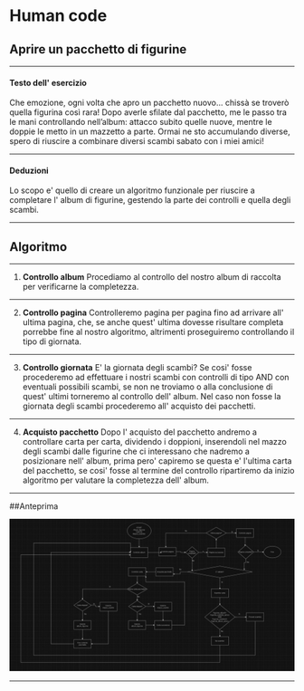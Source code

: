 # Human code

## Aprire un pacchetto di figurine

---

#### Testo dell' esercizio

Che emozione, ogni volta che apro un pacchetto nuovo... chissà se troverò quella figurina così rara!
Dopo averle sfilate dal pacchetto, me le passo tra le mani controllando nell’album: attacco subito quelle nuove, mentre le doppie le metto in un mazzetto a parte. Ormai ne sto accumulando diverse, spero di riuscire a combinare diversi scambi sabato con i miei amici! 

---

#### Deduzioni

Lo scopo e' quello di creare un algoritmo funzionale per riuscire a completare l' album di figurine, gestendo la parte dei controlli e quella degli scambi.

---

## Algoritmo

---

1. **Controllo album**
Procediamo al controllo del nostro album di raccolta per verificarne la completezza.

---

2. **Controllo pagina**
Controlleremo pagina per pagina fino ad arrivare all' ultima pagina, che, se anche quest' ultima dovesse risultare completa porrebbe fine al nostro algoritmo, altrimenti proseguiremo controllando il tipo di giornata.

---

3. **Controllo giornata**
E' la giornata degli scambi? Se cosi' fosse procederemo ad effettuare i nostri scambi con controlli di tipo AND con eventuali possibili scambi, se non ne troviamo o alla conclusione di quest' ultimi torneremo al controllo dell' album.
Nel caso non fosse la giornata degli scambi procederemo all' acquisto dei pacchetti.

---

4. **Acquisto pacchetto** 
Dopo l' acquisto del pacchetto andremo a controllare carta per carta, dividendo i doppioni, inserendoli nel mazzo degli scambi dalle figurine che ci interessano che nadremo a posizionare nell' album, prima pero' capiremo se questa e' l'ultima carta del pacchetto, se cosi' fosse al termine del controllo ripartiremo da inizio algoritmo per valutare la completezza dell' album.

---

##Anteprima

![Flow-chart](Flow-chart.png)

---




